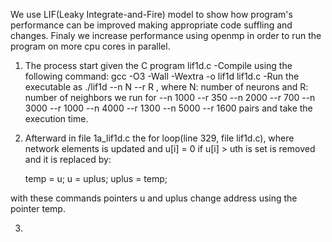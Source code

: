 We use LIF(Leaky Integrate-and-Fire) model to show how program's performance can be improved making appropriate
code suffling and changes. Finaly we increase performance using openmp in order to run the program on more cpu
cores in parallel.

1. The process start given the C program lif1d.c
   -Compile using the following command: gcc -O3 -Wall -Wextra -o lif1d lif1d.c
   -Run the executable as ./lif1d --n N --r R , where N: number of neurons and R: number of neighbors
   we run for --n 1000 --r 350
              --n 2000 --r 700
              --n 3000 --r 1000
              --n 4000 --r 1300
              --n 5000 --r 1600
   pairs and take the execution time.

2. Afterward in file 1a_lif1d.c the for loop(line 329, file lif1d.c), where network elements is updated and u[i] = 0 if u[i] > uth is set 
is removed and it is replaced by:

   temp = u;
   u = uplus;
   uplus = temp;

with these commands pointers u and uplus change address using the pointer temp.

3. 